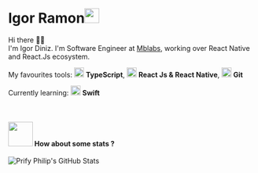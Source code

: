 # Igor Ramon<img src="https://github.com/TheDudeThatCode/TheDudeThatCode/blob/master/Assets/wave.gif" width="30px">

Hi there 👋🏻  
I'm Igor Diniz. I'm Software Engineer at [Mblabs](https://mblabs.com.br/), working over React Native and React.Js ecosystem.

My favourites tools: <img src="https://i.ibb.co/PZ2XZgr/ts.png" width="20"/> <b>TypeScript</b>, <img src="https://i.ibb.co/4RHMmLQ/react.png" width="20"/> <b>React Js & React Native</b>,  <img src="https://git-scm.com/images/logos/downloads/Git-Icon-1788C.png" width="20"/> <b>Git</b>


Currently learning: <img src="https://upload.wikimedia.org/wikipedia/commons/7/74/Kotlin_Icon.png](https://cdn-icons-png.flaticon.com/512/5968/5968371.png" width="20"/> <b>Swift</b>

<br>

#### <img src="https://media.giphy.com/media/VgCDAzcKvsR6OM0uWg/giphy.gif" width="50"> How about some stats ?
![Prify Philip's GitHub Stats](https://github-readme-stats.vercel.app/api?username=igorrmon&hide=["stars"]&show_icons=true)
